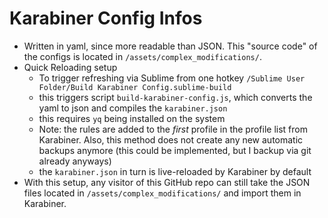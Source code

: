# Karabiner Config Infos
- Written in yaml, since more readable than JSON. This "source code" of the configs is located in `/assets/complex_modifications/`.
- Quick Reloading setup
	- To trigger refreshing via Sublime from one hotkey `/Sublime User Folder/Build Karabiner Config.sublime-build`
	- this triggers script `build-karabiner-config.js`, which converts the yaml to json and compiles the `karabiner.json`
	- this requires `yq` being installed on the system
	- Note: the rules are added to the *first* profile in the profile list from Karabiner. Also, this method does not create any new automatic backups anymore (this could be implemented, but I backup via git already anyways)
	- the `karabiner.json` in turn is live-reloaded by Karabiner by default
- With this setup, any visitor of this GitHub repo can still take the JSON files located in `/assets/complex_modifications/` and import them in Karabiner.

